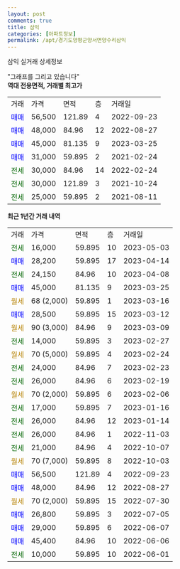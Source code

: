 ```yaml
---
layout: post
comments: true
title: 삼익
categories: [아파트정보]
permalink: /apt/경기도양평군양서면양수리삼익
---
```


삼익 실거래 상세정보

<script type="text/javascript">
  google.charts.load('current', {'packages':['line', 'corechart']});
  google.charts.setOnLoadCallback(drawChart);

  function drawChart() {
    var data = new google.visualization.DataTable();
    data.addColumn('date', '거래일');
    data.addColumn('number', "매매");
    data.addColumn('number', "전세");
    data.addColumn('number', "전매");

    data.addRows([[new Date(Date.parse("2023-05-03")), null, 16000, null], [new Date(Date.parse("2023-04-14")), 28200, null, null], [new Date(Date.parse("2023-04-08")), null, 24150, null], [new Date(Date.parse("2023-03-25")), 45000, null, null], [new Date(Date.parse("2023-03-16")), null, null, null], [new Date(Date.parse("2023-03-12")), 28500, null, null], [new Date(Date.parse("2023-03-09")), null, null, null], [new Date(Date.parse("2023-02-27")), null, 14000, null], [new Date(Date.parse("2023-02-24")), null, null, null], [new Date(Date.parse("2023-02-23")), null, 24000, null], [new Date(Date.parse("2023-02-19")), null, 26000, null], [new Date(Date.parse("2023-02-06")), null, null, null], [new Date(Date.parse("2023-01-16")), null, 17000, null], [new Date(Date.parse("2023-01-14")), null, 26000, null], [new Date(Date.parse("2022-11-03")), null, 26000, null], [new Date(Date.parse("2022-10-07")), null, 21000, null], [new Date(Date.parse("2022-10-03")), null, null, null], [new Date(Date.parse("2022-09-23")), 56500, null, null], [new Date(Date.parse("2022-08-27")), 48000, null, null], [new Date(Date.parse("2022-07-30")), null, null, null], [new Date(Date.parse("2022-07-05")), 26800, null, null], [new Date(Date.parse("2022-06-07")), 29000, null, null], [new Date(Date.parse("2022-06-06")), 45400, null, null], [new Date(Date.parse("2022-06-01")), null, 10000, null]]);

    var options = {
      hAxis: {
        format: 'yyyy/MM/dd'
      },    
      lineWidth: 0,
      pointsVisible: true,    
      title: '최근 1년간 유형별 실거래가 분포',
      legend: { position: 'bottom' }
    };

    var formatter = new google.visualization.NumberFormat({pattern:'###,###'} );
    formatter.format(data, 1);
    formatter.format(data, 2);
    
    setTimeout(function() {
        var chart = new google.visualization.LineChart(document.getElementById('columnchart_material'));
        chart.draw(data, (options));
        document.getElementById('loading').style.display = 'none';
    }, 200);
  }
</script>


<div id="loading" style="z-index:20; display: block; margin-left: 0px">"그래프를 그리고 있습니다"</div>
<div id="columnchart_material" style="width: 95%; margin-left: 0px; display: block"></div>
<!-- contents start -->
<b>역대 전용면적, 거래별 최고가</b>
<table class="sortable">
    <tr>
      <td>거래</td>
      <td>가격</td>
      <td>면적</td>
      <td>층</td>
      <td>거래일</td>
    </tr>
        <tr>
          <td><a style="color: blue">매매</a></td>
          <td>56,500</td>
          <td>121.89</td>
          <td>4</td>
          <td>2022-09-23</td>
        </tr>            <tr>
          <td><a style="color: blue">매매</a></td>
          <td>48,000</td>
          <td>84.96</td>
          <td>12</td>
          <td>2022-08-27</td>
        </tr>            <tr>
          <td><a style="color: blue">매매</a></td>
          <td>45,000</td>
          <td>81.135</td>
          <td>9</td>
          <td>2023-03-25</td>
        </tr>            <tr>
          <td><a style="color: blue">매매</a></td>
          <td>31,000</td>
          <td>59.895</td>
          <td>2</td>
          <td>2021-02-24</td>
        </tr>        
        <tr>
              <td><a style="color: darkgreen">전세</a></td>
              <td>30,000</td>
              <td>84.96</td>
              <td>14</td>
              <td>2022-02-24</td>
            </tr>            <tr>
              <td><a style="color: darkgreen">전세</a></td>
              <td>30,000</td>
              <td>121.89</td>
              <td>3</td>
              <td>2021-10-24</td>
            </tr>            <tr>
              <td><a style="color: darkgreen">전세</a></td>
              <td>25,000</td>
              <td>59.895</td>
              <td>2</td>
              <td>2021-08-11</td>
            </tr>        
    
</table>

<b>최근 1년간 거래 내역</b>

<table class="sortable">
    <tr>
      <td>거래</td>
      <td>가격</td>
      <td>면적</td>
      <td>층</td>
      <td>거래일</td>
    </tr>
    <tr>
      <td><a style="color: darkgreen">전세</a></td>
      <td>16,000</td>
      <td>59.895</td>
      <td>10</td>
      <td>2023-05-03</td>
    </tr>          <tr>
      <td><a style="color: blue">매매</a></td>
      <td>28,200</td>
      <td>59.895</td>
      <td>17</td>
      <td>2023-04-14</td>
    </tr>          <tr>
      <td><a style="color: darkgreen">전세</a></td>
      <td>24,150</td>
      <td>84.96</td>
      <td>10</td>
      <td>2023-04-08</td>
    </tr>          <tr>
      <td><a style="color: blue">매매</a></td>
      <td>45,000</td>
      <td>81.135</td>
      <td>9</td>
      <td>2023-03-25</td>
    </tr>          <tr>
      <td><a style="color: darkgoldenrod">월세</a></td>
      <td>68 (2,000)</td>
      <td>59.895</td>
      <td>1</td>
      <td>2023-03-16</td>
    </tr>          <tr>
      <td><a style="color: blue">매매</a></td>
      <td>28,500</td>
      <td>59.895</td>
      <td>15</td>
      <td>2023-03-12</td>
    </tr>          <tr>
      <td><a style="color: darkgoldenrod">월세</a></td>
      <td>90 (3,000)</td>
      <td>84.96</td>
      <td>9</td>
      <td>2023-03-09</td>
    </tr>          <tr>
      <td><a style="color: darkgreen">전세</a></td>
      <td>14,000</td>
      <td>59.895</td>
      <td>3</td>
      <td>2023-02-27</td>
    </tr>          <tr>
      <td><a style="color: darkgoldenrod">월세</a></td>
      <td>70 (5,000)</td>
      <td>59.895</td>
      <td>4</td>
      <td>2023-02-24</td>
    </tr>          <tr>
      <td><a style="color: darkgreen">전세</a></td>
      <td>24,000</td>
      <td>84.96</td>
      <td>7</td>
      <td>2023-02-23</td>
    </tr>          <tr>
      <td><a style="color: darkgreen">전세</a></td>
      <td>26,000</td>
      <td>84.96</td>
      <td>6</td>
      <td>2023-02-19</td>
    </tr>          <tr>
      <td><a style="color: darkgoldenrod">월세</a></td>
      <td>70 (2,000)</td>
      <td>59.895</td>
      <td>6</td>
      <td>2023-02-06</td>
    </tr>          <tr>
      <td><a style="color: darkgreen">전세</a></td>
      <td>17,000</td>
      <td>59.895</td>
      <td>7</td>
      <td>2023-01-16</td>
    </tr>          <tr>
      <td><a style="color: darkgreen">전세</a></td>
      <td>26,000</td>
      <td>84.96</td>
      <td>12</td>
      <td>2023-01-14</td>
    </tr>          <tr>
      <td><a style="color: darkgreen">전세</a></td>
      <td>26,000</td>
      <td>84.96</td>
      <td>1</td>
      <td>2022-11-03</td>
    </tr>          <tr>
      <td><a style="color: darkgreen">전세</a></td>
      <td>21,000</td>
      <td>84.96</td>
      <td>4</td>
      <td>2022-10-07</td>
    </tr>          <tr>
      <td><a style="color: darkgoldenrod">월세</a></td>
      <td>70 (7,000)</td>
      <td>59.895</td>
      <td>8</td>
      <td>2022-10-03</td>
    </tr>          <tr>
      <td><a style="color: blue">매매</a></td>
      <td>56,500</td>
      <td>121.89</td>
      <td>4</td>
      <td>2022-09-23</td>
    </tr>          <tr>
      <td><a style="color: blue">매매</a></td>
      <td>48,000</td>
      <td>84.96</td>
      <td>12</td>
      <td>2022-08-27</td>
    </tr>          <tr>
      <td><a style="color: darkgoldenrod">월세</a></td>
      <td>70 (2,000)</td>
      <td>59.895</td>
      <td>15</td>
      <td>2022-07-30</td>
    </tr>          <tr>
      <td><a style="color: blue">매매</a></td>
      <td>26,800</td>
      <td>59.895</td>
      <td>3</td>
      <td>2022-07-05</td>
    </tr>          <tr>
      <td><a style="color: blue">매매</a></td>
      <td>29,000</td>
      <td>59.895</td>
      <td>6</td>
      <td>2022-06-07</td>
    </tr>          <tr>
      <td><a style="color: blue">매매</a></td>
      <td>45,400</td>
      <td>84.96</td>
      <td>10</td>
      <td>2022-06-06</td>
    </tr>          <tr>
      <td><a style="color: darkgreen">전세</a></td>
      <td>10,000</td>
      <td>59.895</td>
      <td>10</td>
      <td>2022-06-01</td>
    </tr>      </table>
<!-- contents end -->    

